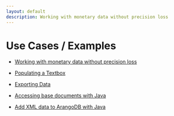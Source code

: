 ```yaml
---
layout: default
description: Working with monetary data without precision loss
---
```

Use Cases / Examples
====================

- [Working with monetary data without precision loss](usecases-monetarydatawithoutprecisionloss.html)

- [Populating a Textbox](usecases-populatinganautocompletetextbox.html)

- [Exporting Data](usecases-exportingdata.html)

- [Accessing base documents with Java](usecases-javadriverbasedocument.html)

- [Add XML data to ArangoDB with Java](usecases-javadriverxmldata.html)
